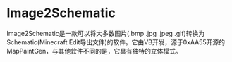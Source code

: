 # Image2Schematic
Image2Schematic是一款可以将大多数图片(.bmp .jpg .jpeg .gif)转换为Schematic(Minecraft Edit导出文件)的软件。它由VB开发，源于0xAA55开源的MapPaintGen，与其他软件不同的是，它具有独特的立体模式。

